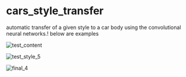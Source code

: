 # cars_style_transfer
 automatic transfer of a given style to a car body using the convolutional neural networks.!
 below are examples
 
![test_content](https://user-images.githubusercontent.com/65970478/189637189-b80c1afc-65b4-408c-b8a1-a5b7fbaee313.jpg)
 
![test_style_5](https://user-images.githubusercontent.com/65970478/189637241-966cd50a-5a61-4861-ad6d-47d401441c56.jpg)

![final_4](https://user-images.githubusercontent.com/65970478/189637135-672824ae-336f-4fe2-9974-d02345eccbb4.jpg)
